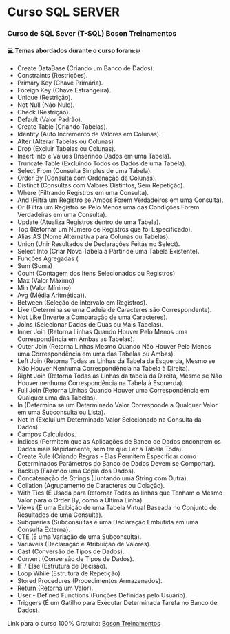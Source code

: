 # Curso SQL SERVER
### Curso de SQL Sever (T-SQL) Boson Treinamentos
#### :computer: Temas abordados durante o curso foram::boom:
- Create DataBase (Criando um Banco de Dados).
- Constraints (Restrições).
- Primary Key (Chave Primária).
- Foreign Key (Chave Estrangeira).
- Unique (Restrição).
- Not Null (Não Nulo).
- Check (Restrição).
- Default (Valor Padrão).
- Create Table (Criando Tabelas).
- Identity (Auto Incremento de Valores em Colunas).
- Alter (Alterar Tabelas ou Colunas)
- Drop (Excluir Tabelas ou Colunas).
- Insert Into e Values (Inserindo Dados em uma Tabela).
- Truncate Table (Excluindo Todos os Dados de uma Tabela).
- Select From (Consulta Simples de uma Tabela).
- Order By (Consulta com Ordenação de Colunas).
- Distinct (Consultas com Valores Distintos, Sem Repetição).
- Where (Filtrando Registros em uma Consulta).
- And (Filtra um Registro se Ambos Forem Verdadeiros em uma Consulta).
- Or (Filtra um Registro se Pelo Menos uma das Condições Forem Verdadeiras em uma Consulta).
- Update (Atualiza Registros dentro de uma Tabela).
- Top (Retornar um Número de Registros que foi Especificado).
- Alias AS (Nome Alternativa para Colunas ou Tabelas).
- Union (Unir Resultados de Declarações Feitas no Select).
- Select Into (Criar Nova Tabela a Partir de uma Tabela Existente).
- Funções Agregadas (
- Sum (Soma)
- Count (Contagem dos Itens Selecionados ou Registros)
- Max (Valor Máximo)
- Min (Valor Mínimo)
- Avg (Média Aritmética)).
- Between (Seleção de Intervalo em Registros).
- Like (Determina se uma Cadeia de Caracteres são Correspondente).
- Not Like (Inverte a Comparação de uma Caracteres).
- Joins (Selecionar Dados de Duas ou Mais Tabelas).
- Inner Join (Retorna Linhas Quando Houver Pelo Menos uma Correspondência em Ambas as Tabelas).
- Outer Join (Retorna Linhas Mesmo Quando Não Houver Pelo Menos uma Correspondência em uma das Tabelas ou Ambas).
- Left Join (Retorna Todas as Linhas da Tabela da Esquerda, Mesmo se Não Houver Nenhuma Correspondência na Tabela à Direita).
- Right Join (Retorna Todas as Linhas da tabela da Direita, Mesmo se Não Houver nenhuma Correspondência na Tabela à Esquerda).
- Full Join (Retorna Linhas Quando Houver uma Correspondência em Qualquer uma das Tabelas).
- In (Determina se um Determinado Valor Corresponde a Qualquer Valor em uma Subconsulta ou Lista).
- Not In (Exclui um Determinado Valor Selecionado na Consulta da Dados).
- Campos Calculados.
- Índices (Permitem que as Aplicações de Banco de Dados encontrem os Dados mais Rapidamente, sem ter que Ler a Tabela Toda).
- Create Rule (Criando Regras - Elas Permitem Especificar como Determinados Parâmetros do Banco de Dados Devem se Comportar).
- Backup (Fazendo uma Cópia dos Dados).
- Concatenação de Strings (Juntando uma String com Outra).
- Collation (Agrupamento de Caracteres ou Colação).
- With Ties (É Usada para Retornar Todas as linhas que Tenham o Mesmo Valor para o Order By, como a Última Linha).
- Views (É uma Exibição de uma Tabela Virtual Baseada no Conjunto de Resultados de uma Consulta).
- Subqueries (Subconsultas é uma Declaração Embutida em uma Consulta Externa).
- CTE (É uma Variação de uma Subconsulta).
- Variáveis (Declaração e Atribuição de Valores).
- Cast (Conversão de Tipos de Dados).
- Convert (Conversão de Tipos de Dados).
- IF / Else (Estrutura de Decisão).
- Loop While (Estrutura de Repetição).
- Stored Procedures (Procedimentos Armazenados).
- Return (Retorna um Valor).
- User - Defined Functions (Funções Definidas pelo Usuário).
- Triggers (É um Gatilho para Executar Determinada Tarefa no Banco de Dados).

Link para o curso 100% Gratuito: [Boson Treinamentos](https://www.youtube.com/watch?v=1YQIRdWkMvs&list=PLucm8g_ezqNqI5cW3alteV5olcMCcHYRK)
